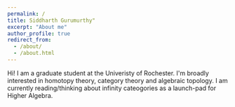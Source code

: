 ```yaml
---
permalink: /
title: Siddharth Gurumurthy"
excerpt: "About me"
author_profile: true
redirect_from: 
  - /about/
  - /about.html
---
```


Hi! I am a graduate student at the Univeristy of Rochester. I'm broadly interested in homotopy theory, category theory and algebraic topology. I am currently reading/thinking about infinity cateogories as a launch-pad for Higher Algebra.
